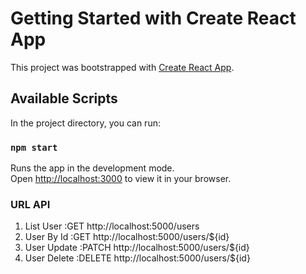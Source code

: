 # Getting Started with Create React App

This project was bootstrapped with [Create React App](https://github.com/facebook/create-react-app).

## Available Scripts

In the project directory, you can run:

### `npm start`

Runs the app in the development mode.\
Open [http://localhost:3000](http://localhost:3000) to view it in your browser.

### URL API 
1. List User :GET http://localhost:5000/users
2. User By Id :GET http://localhost:5000/users/${id}
3. User Update :PATCH http://localhost:5000/users/${id}
4. User Delete :DELETE http://localhost:5000/users/${id}